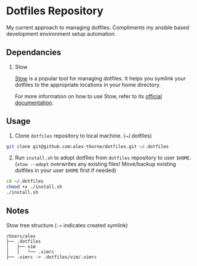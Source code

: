 # Dotfiles Repository
My current approach to managing dotfiles. Compliments my ansible based development environment setup automation.

## Dependancies
1. Stow 

    [Stow](https://www.gnu.org/software/stow/) is a popular tool for managing dotfiles. It helps you symlink your dotfiles to the appropriate locations in your home directory. 

    For more information on how to use Stow, refer to its [official documentation](https://www.gnu.org/software/stow/manual/stow.html).


## Usage
1. Clone `dotfiles` repository to local machine. (~/.dotfiles)
```bash
git clone git@github.com:alex-thorne/dotfiles.git ~/.dotfiles
```
2. Run `install.sh` to adopt dotfiles from `dotfiles` repository to user `$HOME`. (`stow --adopt` overwrites any existing files! Move/backup existing dotfiles in your user `$HOME` first if needed)
```bash
cd ~/.dotfiles
chmod +x ./install.sh
./install.sh
```

## Notes

Stow tree structure (`->` indicates created symlink)
```noformat
/Users/alex
├── .dotfiles
│   ├── vim
│   │   └── .vimrc
├── .vimrc -> .dotfiles/vim/.vimrc
```
